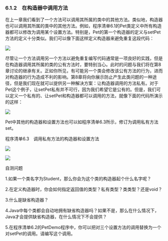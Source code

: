    

### 6.1.2　在构造器中调用方法

在上一章我们看到了一个方法可以调用其所属的类中的其他方法。类似地，构造器也可以调用其所属的类中的其他方法。例如，程序清单6.1的Pet类定义中所有构造器都可以修改为调用某个设置方法。特别是，Pet的第一个构造器的定义与setPet方法的定义十分类似。我们可以像下面这样定义构造器来避免重复这段代码：

![](0-Assets/Epubook/程序员编程语言经典合集（计算机科学丛书5册套装），javapython编程语言含经典教材龙书《编译原理》%20(Bruce%20Eckel%20%20Alfred%20V.%20Aho%20%20Monica%20S.%20Lam%20etc.)%20(Z-Library)/images/image10336.jpeg)

尽管让一个方法调用另一个方法以避免重复编写代码通常是一项良好的实践，但是在构造器调用其所属的类的公有方法时，要特别当心。此时的问题与我们将在第8章讨论的继承有关。正如你所见，有可能另一个类会修改该公有方法的行为，进而对构造器的行为造成不利的影响。第8章将向你展示防止产生此类问题的一种途径，但是我们现在就可以提供另一种解决方案：让构造器调用的方法私有。对于Pet这个例子，让setPet私有并不可行，因为我们希望它是公有的。但是，我们可以定义一个私有的、让setPet和构造器都可以调用的方法，就像下面的代码所演示的这样：

![](0-Assets/Epubook/程序员编程语言经典合集（计算机科学丛书5册套装），javapython编程语言含经典教材龙书《编译原理》%20(Bruce%20Eckel%20%20Alfred%20V.%20Aho%20%20Monica%20S.%20Lam%20etc.)%20(Z-Library)/images/image10337.jpeg)

Pet中其他的构造器和设置方法也可以如程序清单6.3所示，修订为调用私有方法set。

程序清单6.3　调用私有方法的构造器和设置方法

![](0-Assets/Epubook/程序员编程语言经典合集（计算机科学丛书5册套装），javapython编程语言含经典教材龙书《编译原理》%20(Bruce%20Eckel%20%20Alfred%20V.%20Aho%20%20Monica%20S.%20Lam%20etc.)%20(Z-Library)/images/image10338.jpeg)

![](0-Assets/Epubook/程序员编程语言经典合集（计算机科学丛书5册套装），javapython编程语言含经典教材龙书《编译原理》%20(Bruce%20Eckel%20%20Alfred%20V.%20Aho%20%20Monica%20S.%20Lam%20etc.)%20(Z-Library)/images/image10339.jpeg)

自测问题

1.如果一个类名字为Student，那么你会为这个类的构造器起个什么名字呢？

2.在定义构造器时，你会如何指定返回值的类型？私有类型？类类型？还是void？

3.什么是缺省构造器？

4.Java中每个类都会自动地拥有缺省构造器吗？如果不是，那么在什么情况下，Java才会提供缺省构造器，在什么情况下不会提供？

5.在程序清单6.2的PetDemo程序中，你可以把对三个设置方法的调用替换为一个对setPet的调用。请编写这个调用。